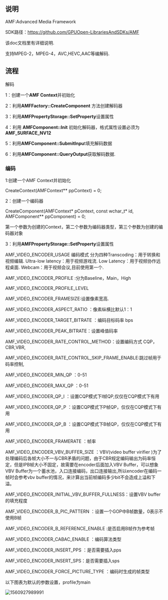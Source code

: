 ## 说明

AMF:Advanced Media Framework 

SDK路径：<https://github.com/GPUOpen-LibrariesAndSDKs/AMF>

该doc文档里有详细说明.



支持MPEG-2，MPEG-4，AVC,HEVC,AAC等编解码.

## 流程

解码

1：创建一个**AMF Context**并初始化

2：利用**AMFFactory::CreateComponent** 方法创建解码器

3：利用**AMFPropertyStorage::SetProperty**设置属性

4：利用 **AMFComponent::Init** 初始化解码器，格式属性设置必须为**AMF_SURFACE_NV12**

5：利用**AMFComponent::SubmitInpu**t填充解码数据

6：利用**AMFComponent::QueryOutput**获取解码数据.



### 编码

1:创建一个AMF Context并初始化

CreateContext(AMFContext** ppContext) = 0;

2：创建一个编码器

CreateComponent(AMFContext* pContext, const wchar_t* id, AMFComponent** ppComponent) = 0;

第一个参数为创建的Context，第二个参数为编码器类型，第三个参数为创建的编码器对象

3：利用**AMFPropertyStorage::SetProperty**设置属性

AMF_VIDEO_ENCODER_USAGE 编码模式 分为四种Transcoding：用于转换和视频编辑. Ultra-low latency：用于视频游戏流. Low Latency：用于视频协作远程桌面. Webcam：用于视频会议,目前使用第一个.

AMF_VIDEO_ENCODER_PROFILE :分为Baseline，Main，High

AMF_VIDEO_ENCODER_PROFILE_LEVEL 

AMF_VIDEO_ENCODER_FRAMESIZE:设置像素宽高.

AMF_VIDEO_ENCODER_ASPECT_RATIO ：像素纵横比默认1：1

AMF_VIDEO_ENCODER_TARGET_BITRATE ：编码目标码率 bps

AMF_VIDEO_ENCODER_PEAK_BITRATE：设置峰值码率

AMF_VIDEO_ENCODER_RATE_CONTROL_METHOD：设置编码方式 CQP，CBR,VBR,

AMF_VIDEO_ENCODER_RATE_CONTROL_SKIP_FRAME_ENABLE:跳过帧用于码率控制,

AMF_VIDEO_ENCODER_MIN_QP ：0-51

AMF_VIDEO_ENCODER_MAX_QP ：0-51

AMF_VIDEO_ENCODER_QP_I ：设置CQP模式下I帧QP,仅仅在CQP模式下有用

AMF_VIDEO_ENCODER_QP_P ：设置CQP模式下P帧QP，仅仅在CQP模式下有用

AMF_VIDEO_ENCODER_QP_B ：设置CQP模式下B帧QP，仅仅在CQP模式下有用

AMF_VIDEO_ENCODER_FRAMERATE ：帧率

AMF_VIDEO_ENCODER_VBV_BUFFER_SIZE ：VBV(video buffer virifier )为了处理编码后各帧大小不一与CBR矛盾的问题，由于CBR规定编码输出为码率恒定，但是IPB帧大小不固定，故需要在encoder后面加入VBV Buffer，可以想象VBV Buffer为一个蓄水池，入口连接编码，出口连接输出,所以encoder在编码一帧时会参考vbv buffer的情况，来计算出当前帧编码多少bit不会造成上溢和下溢。

AMF_VIDEO_ENCODER_INITIAL_VBV_BUFFER_FULLNESS：设置VBV buffer的填充程度

AMF_VIDEO_ENCODER_B_PIC_PATTERN ：设置一个GOP中B帧数量，0表示不使用B帧

AMF_VIDEO_ENCODER_B_REFERENCE_ENABLE :是否启用B帧作为参考帧

AMF_VIDEO_ENCODER_CABAC_ENABLE ：编码算法类型



AMF_VIDEO_ENCODER_INSERT_PPS ：是否需要插入pps

AMF_VIDEO_ENCODER_INSERT_SPS：是否需要插入sps

AMF_VIDEO_ENCODER_FORCE_PICTURE_TYPE ：编码时生成的帧类型

以下图表为默认的参数设置，profile为main

![1560927989991](C:\Users\Administrator\AppData\Roaming\Typora\typora-user-images\1560927989991.png)

